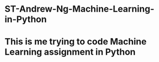 # ST-Andrew-Ng-Machine-Learning-in-Python
# This is me trying to code Machine Learning assignment in Python
